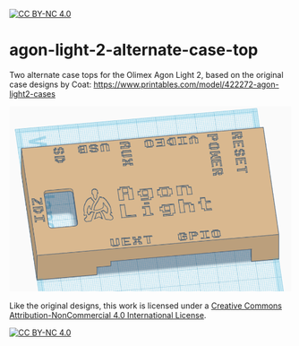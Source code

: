 [![CC BY-NC 4.0][cc-by-nc-shield]][cc-by-nc]

# agon-light-2-alternate-case-top
Two alternate case tops for the Olimex Agon Light 2, based on the original case designs by Coat: https://www.printables.com/model/422272-agon-light2-cases

![case top 1](images/model1.png)

Like the original designs, this work is licensed under a
[Creative Commons Attribution-NonCommercial 4.0 International License][cc-by-nc].

[![CC BY-NC 4.0][cc-by-nc-image]][cc-by-nc]

[cc-by-nc]: http://creativecommons.org/licenses/by-nc/4.0/
[cc-by-nc-image]: https://licensebuttons.net/l/by-nc/4.0/88x31.png
[cc-by-nc-shield]: https://img.shields.io/badge/License-CC%20BY--NC%204.0-lightgrey.svg
